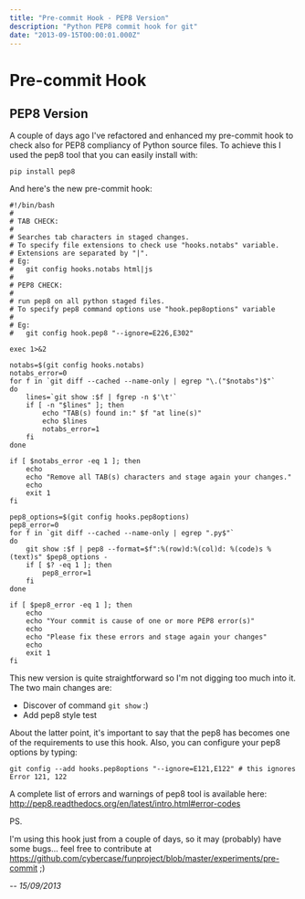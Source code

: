 ```yaml
---
title: "Pre-commit Hook - PEP8 Version"
description: "Python PEP8 commit hook for git"
date: "2013-09-15T00:00:01.000Z"
---
```


# Pre-commit Hook

## PEP8 Version

A couple of days ago I've refactored and enhanced my pre-commit hook to check also for PEP8 compliancy of Python source files. To achieve this I used the pep8 tool that you can easily install with:

`pip install pep8`

And here's the new pre-commit hook:

    #!/bin/bash
    #
    # TAB CHECK:
    #
    # Searches tab characters in staged changes.
    # To specify file extensions to check use "hooks.notabs" variable.
    # Extensions are separated by "|".
    # Eg:
    #   git config hooks.notabs html|js
    #
    # PEP8 CHECK:
    #
    # run pep8 on all python staged files.
    # To specify pep8 command options use "hook.pep8options" variable
    #
    # Eg:
    #   git config hook.pep8 "--ignore=E226,E302"

    exec 1>&2

    notabs=$(git config hooks.notabs)
    notabs_error=0
    for f in `git diff --cached --name-only | egrep "\.("$notabs")$"`
    do
        lines=`git show :$f | fgrep -n $'\t'`
        if [ -n "$lines" ]; then
            echo "TAB(s) found in:" $f "at line(s)"
            echo $lines
            notabs_error=1
        fi
    done

    if [ $notabs_error -eq 1 ]; then
        echo
        echo "Remove all TAB(s) characters and stage again your changes."
        echo
        exit 1
    fi

    pep8_options=$(git config hooks.pep8options)
    pep8_error=0
    for f in `git diff --cached --name-only | egrep ".py$"`
    do
        git show :$f | pep8 --format=$f":%(row)d:%(col)d: %(code)s %(text)s" $pep8_options -
        if [ $? -eq 1 ]; then
            pep8_error=1
        fi
    done

    if [ $pep8_error -eq 1 ]; then
        echo
        echo "Your commit is cause of one or more PEP8 error(s)"
        echo
        echo "Please fix these errors and stage again your changes"
        echo
        exit 1
    fi

This new version is quite straightforward so I'm not digging too much into it.
The two main changes are:

- Discover of command `git show` :)
- Add pep8 style test

About the latter point, it's important to say that the pep8 has becomes one of the requirements to use this hook. Also, you can configure your pep8 options by typing:

`git config --add hooks.pep8options "--ignore=E121,E122" # this ignores Error 121, 122`

A complete list of errors and warnings of pep8 tool is available here: http://pep8.readthedocs.org/en/latest/intro.html#error-codes

PS.

I'm using this hook just from a couple of days, so it may (probably) have some bugs... feel free to contribute at <https://github.com/cybercase/funproject/blob/master/experiments/pre-commit> ;)

_-- 15/09/2013_
